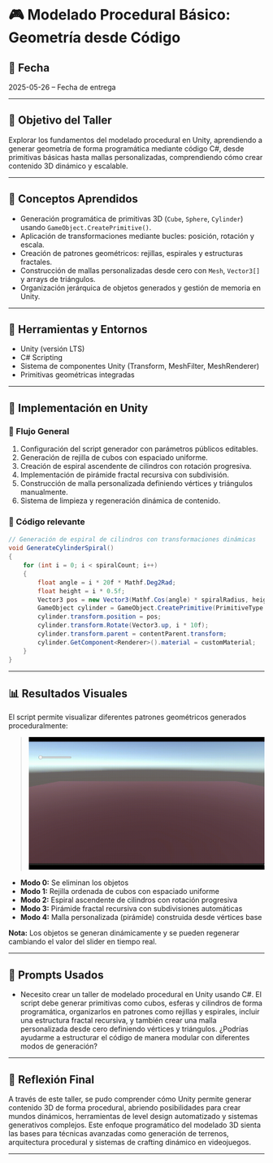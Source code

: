# 🎮 Modelado Procedural Básico: Geometría desde Código

## 📅 Fecha
2025-05-26 – Fecha de entrega

---

## 🎯 Objetivo del Taller

Explorar los fundamentos del modelado procedural en Unity, aprendiendo a generar geometría de forma programática mediante código C#, desde primitivas básicas hasta mallas personalizadas, comprendiendo cómo crear contenido 3D dinámico y escalable.

---

## 🧠 Conceptos Aprendidos

- Generación programática de primitivas 3D (`Cube`, `Sphere`, `Cylinder`) usando `GameObject.CreatePrimitive()`.
- Aplicación de transformaciones mediante bucles: posición, rotación y escala.
- Creación de patrones geométricos: rejillas, espirales y estructuras fractales.
- Construcción de mallas personalizadas desde cero con `Mesh`, `Vector3[]` y arrays de triángulos.
- Organización jerárquica de objetos generados y gestión de memoria en Unity.

---

## 🔧 Herramientas y Entornos

- Unity (versión LTS)
- C# Scripting
- Sistema de componentes Unity (Transform, MeshFilter, MeshRenderer)
- Primitivas geométricas integradas

---

## 🧪 Implementación en Unity

### 🔹 Flujo General
1. Configuración del script generador con parámetros públicos editables.
2. Generación de rejilla de cubos con espaciado uniforme.
3. Creación de espiral ascendente de cilindros con rotación progresiva.
4. Implementación de pirámide fractal recursiva con subdivisión.
5. Construcción de malla personalizada definiendo vértices y triángulos manualmente.
6. Sistema de limpieza y regeneración dinámica de contenido.

### 🔹 Código relevante

```csharp
// Generación de espiral de cilindros con transformaciones dinámicas
void GenerateCylinderSpiral()
{
    for (int i = 0; i < spiralCount; i++)
    {
        float angle = i * 20f * Mathf.Deg2Rad;
        float height = i * 0.5f;
        Vector3 pos = new Vector3(Mathf.Cos(angle) * spiralRadius, height, Mathf.Sin(angle) * spiralRadius);
        GameObject cylinder = GameObject.CreatePrimitive(PrimitiveType.Cylinder);
        cylinder.transform.position = pos;
        cylinder.transform.Rotate(Vector3.up, i * 10f);
        cylinder.transform.parent = contentParent.transform;
        cylinder.GetComponent<Renderer>().material = customMaterial;
    }
}
```

---

## 📊 Resultados Visuales

El script permite visualizar diferentes patrones geométricos generados proceduralmente:

> ![Muestra del funcionamiento en Unity](https://github.com/Jul1014/Compuvisual-General/blob/master/2025-05-26_Taller12_Modelado_Procedural/Unity/GifModeladoProcedural.gif)

- **Modo 0:** Se eliminan los objetos
- **Modo 1:** Rejilla ordenada de cubos con espaciado uniforme
- **Modo 2:** Espiral ascendente de cilindros con rotación progresiva  
- **Modo 3:** Pirámide fractal recursiva con subdivisiones automáticas
- **Modo 4:** Malla personalizada (pirámide) construida desde vértices base

**Nota:** Los objetos se generan dinámicamente y se pueden regenerar cambiando el valor del slider en tiempo real.

---

## 🧩 Prompts Usados

- Necesito crear un taller de modelado procedural en Unity usando C#. El script debe generar primitivas como cubos, esferas y cilindros de forma programática, organizarlos en patrones como rejillas y espirales, incluir una estructura fractal recursiva, y también crear una malla personalizada desde cero definiendo vértices y triángulos. ¿Podrías ayudarme a estructurar el código de manera modular con diferentes modos de generación?

---

## 💬 Reflexión Final

A través de este taller, se pudo comprender cómo Unity permite generar contenido 3D de forma procedural, abriendo posibilidades para crear mundos dinámicos, herramientas de level design automatizado y sistemas generativos complejos. Este enfoque programático del modelado 3D sienta las bases para técnicas avanzadas como generación de terrenos, arquitectura procedural y sistemas de crafting dinámico en videojuegos.

---